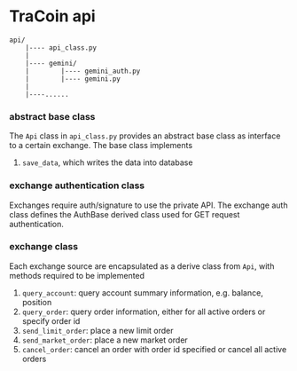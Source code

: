 # TraCoin api

```
api/
    |---- api_class.py
    |
    |---- gemini/
    |        |---- gemini_auth.py
    |        |---- gemini.py
    |
    |----......
```

### abstract base class

The `Api` class in `api_class.py` provides an abstract base class as interface to a certain exchange. The base class implements

1. `save_data`, which writes the data into database

### exchange authentication class

Exchanges require auth/signature to use the private API. The exchange auth class defines the AuthBase derived class used for GET request authentication.

### exchange class

Each exchange source are encapsulated as a derive class from `Api`, with methods required to be implemented

1. `query_account`: query account summary information, e.g. balance, position
2. `query_order`: query order information, either for all active orders or specify order id
3. `send_limit_order`: place a new limit order
4. `send_market_order`: place a new market order
5. `cancel_order`: cancel an order with order id specified or cancel all active orders
